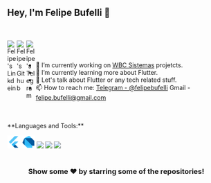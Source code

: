 ## Hey, I'm Felipe Bufelli 👋

<br/>
<br/>

<a href="https://www.linkedin.com/in/felipebufelli/">
  <img align="left" alt="Felipe's Linkdein" width="22px" src="https://cdn.jsdelivr.net/npm/simple-icons@v3/icons/linkedin.svg" />
</a>
<a href="https://github.com/felipebufelli">
  <img align="left" alt="Felipe's Github" width="22px" src="https://cdn.jsdelivr.net/npm/simple-icons@v3/icons/github.svg" />
</a>
<a href="https://t.me/felipebufelli">
  <img align="left" alt="Felipe's Telegram" width="22px" src="https://cdn.jsdelivr.net/npm/simple-icons@v3/icons/telegram.svg" />
</a>

<br/>
<br/>


- 🔭 I’m currently working on [WBC Sistemas](https://www.wbcsistemas.com) projetcts.
- 🌱 I’m currently learning more about Flutter.
- 💬 Let's talk about Flutter or any tech related stuff.
- 📫 How to reach me: 
    [Telegram - @felipebufelli](https://t.me/felipebufelli)
    Gmail - felipe.bufelli@gmail.com

<br/>
<br/>
**Languages and Tools:**  

<code><img height="30" src="https://raw.githubusercontent.com/github/explore/80688e429a7d4ef2fca1e82350fe8e3517d3494d/topics/flutter/flutter.png"></code>
<code><img height="30" src="https://raw.githubusercontent.com/github/explore/80688e429a7d4ef2fca1e82350fe8e3517d3494d/topics/dart/dart.png"></code>
<code><img height="30" src="https://external-content.duckduckgo.com/iu/?u=http%3A%2F%2Fclipart-library.com%2Fnew_gallery%2F289-2896071_python-logo-png-165709.png&f=1&nofb=1"></code>
<code><img height="30" src="https://seeklogo.com/images/A/arduino-logo-BC7CBC1DAA-seeklogo.com.png"></code>
<code><img height="30" src="https://external-content.duckduckgo.com/iu/?u=https%3A%2F%2Fmatlababc.files.wordpress.com%2F2015%2F08%2Fmatlab_logo.png&f=1&nofb=1"></code>
<br/>
<br/>

<div align="center">

### Show some ❤️ by starring some of the repositories!

</div>

